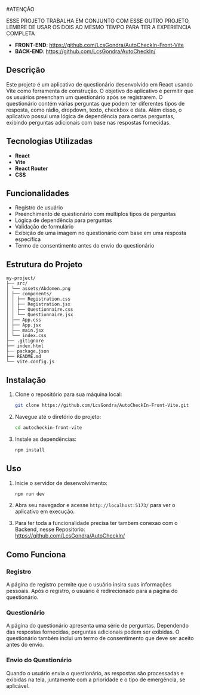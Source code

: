#ATENÇÃO 

ESSE PROJETO TRABALHA EM CONJUNTO COM ESSE OUTRO PROJETO, LEMBRE DE USAR OS DOIS AO MESMO TEMPO PARA TER A EXPERIENCIA COMPLETA

- **FRONT-END**: https://github.com/LcsGondra/AutoCheckIn-Front-Vite
- **BACK-END**: https://github.com/LcsGondra/AutoCheckIn/

## Descrição

Este projeto é um aplicativo de questionário desenvolvido em React usando Vite como ferramenta de construção. O objetivo do aplicativo é permitir que os usuários preencham um questionário após se registrarem. O questionário contém várias perguntas que podem ter diferentes tipos de resposta, como rádio, dropdown, texto, checkbox e data. Além disso, o aplicativo possui uma lógica de dependência para certas perguntas, exibindo perguntas adicionais com base nas respostas fornecidas.

## Tecnologias Utilizadas

- **React**
- **Vite**
- **React Router**
- **CSS**

## Funcionalidades

- Registro de usuário
- Preenchimento de questionário com múltiplos tipos de perguntas
- Lógica de dependência para perguntas
- Validação de formulário
- Exibição de uma imagem no questionário com base em uma resposta específica
- Termo de consentimento antes do envio do questionário

## Estrutura do Projeto

```
my-project/
├── src/
│ └── assets/Abdomen.png
│ ├── components/
│ │ ├── Registration.css
│ │ ├── Registration.jsx
│ │ ├── Questionnaire.css
│ │ └── Questionnaire.jsx
│ ├── App.css
│ ├── App.jsx
│ ├── main.jsx
│ └── index.css
├── .gitignore
├── index.html
├── package.json
├── README.md
└── vite.config.js
```

## Instalação

1. Clone o repositório para sua máquina local:

    ```sh
    git clone https://github.com/LcsGondra/AutoCheckIn-Front-Vite.git
    ```

2. Navegue até o diretório do projeto:

    ```sh
    cd autocheckin-front-vite
    ```

3. Instale as dependências:

    ```sh
    npm install
    ```

## Uso

1. Inicie o servidor de desenvolvimento:

    ```sh
    npm run dev
    ```

2. Abra seu navegador e acesse `http://localhost:5173/` para ver o aplicativo em execução.

3. Para ter toda a funcionalidade precisa ter tambem conexao com o Backend, nesse Repositorio:
https://github.com/LcsGondra/AutoCheckIn/

## Como Funciona

### Registro

A página de registro permite que o usuário insira suas informações pessoais. Após o registro, o usuário é redirecionado para a página do questionário.

### Questionário

A página do questionário apresenta uma série de perguntas. Dependendo das respostas fornecidas, perguntas adicionais podem ser exibidas. O questionário também inclui um termo de consentimento que deve ser aceito antes do envio.

### Envio do Questionário

Quando o usuário envia o questionário, as respostas são processadas e exibidas na tela, juntamente com a prioridade e o tipo de emergência, se aplicável.

